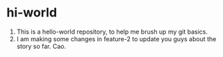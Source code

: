 # hi-world
1. This is a hello-world repository, to help me brush up my git basics. 
2. I am making some changes in feature-2 to update you guys about the story so far. Cao.
